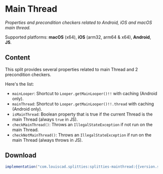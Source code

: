 # Main Thread

*Properties and precondition checkers related to Android, iOS and macOS main thread.*

Supported platforms: **macOS** (x64), **iOS** (arm32, arm64 & x64), **Android**, **JS**.

## Content

This split provides several properties related to main Thread and 2
precondition checkers.

Here's the list:

* `mainLooper`: Shortcut to `Looper.getMainLooper()!!` with caching (Android only).
* `mainThread`:  Shortcut to `Looper.getMainLooper()!!.thread` with caching (Android only).
* `isMainThread`: Boolean property that is true if the current Thread is the
main Thread (always `true` in JS).
* `checkMainThread()`: Throws an `IllegalStateException` if not run on the main
Thread.
* `checkNotMainThread()`: Throws an `IllegalStateException` if run on the main
Thread (always throws in JS).

## Download

```groovy
implementation("com.louiscad.splitties:splitties-mainthread:{{version.splitties3}}")
```

